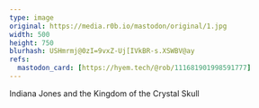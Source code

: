 ```yaml
---
type: image
original: https://media.r0b.io/mastodon/original/1.jpg
width: 500
height: 750
blurhash: USHmrmj@0zI=9vxZ-Uj[IVkBR-s.XSWBV@ay
refs:
  mastodon_card: [https://hyem.tech/@rob/111681901998591777]
---
```


Indiana Jones and the Kingdom of the Crystal Skull
